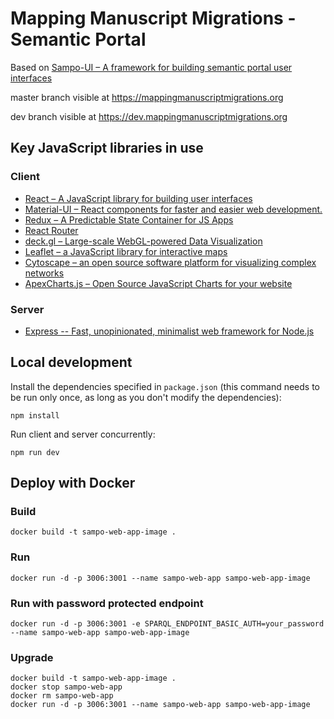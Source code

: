 # Mapping Manuscript Migrations - Semantic Portal 

Based on [Sampo-UI &ndash; A framework for building semantic portal user interfaces](https://github.com/SemanticComputing/sampo-ui)

master branch visible at https://mappingmanuscriptmigrations.org

dev branch visible at https://dev.mappingmanuscriptmigrations.org

## Key JavaScript libraries in use

### Client

* [React &ndash; A JavaScript library for building user interfaces](https://reactjs.org/)
* [Material-UI &ndash; React components for faster and easier web development.](https://material-ui.com/)
* [Redux &ndash; A Predictable State Container for JS Apps](https://redux.js.org/)
* [React Router](https://reacttraining.com/react-router/web/guides/quick-start)
* [deck.gl &ndash; Large-scale WebGL-powered Data Visualization](https://deck.gl) 
* [Leaflet &ndash; a JavaScript library for interactive maps](https://leafletjs.com/) 
* [Cytoscape &ndash; an open source software platform for visualizing complex networks](https://cytoscape.org/)
* [ApexCharts.js &ndash; Open Source JavaScript Charts for your website](https://apexcharts.com/)

### Server

* [Express -- Fast, unopinionated, minimalist web framework for Node.js](https://expressjs.com/)

## Local development

Install the dependencies specified in `package.json` (this command needs to be run only once,
  as long as you don't modify the dependencies):

`npm install`

Run client and server concurrently:

`npm run dev`

## Deploy with Docker

### Build
 `docker build -t sampo-web-app-image .`

### Run
 `docker run -d -p 3006:3001 --name sampo-web-app sampo-web-app-image`

 ### Run with password protected endpoint
 `docker run -d -p 3006:3001 -e SPARQL_ENDPOINT_BASIC_AUTH=your_password --name sampo-web-app sampo-web-app-image`

### Upgrade
```
docker build -t sampo-web-app-image .
docker stop sampo-web-app
docker rm sampo-web-app
docker run -d -p 3006:3001 --name sampo-web-app sampo-web-app-image
```
